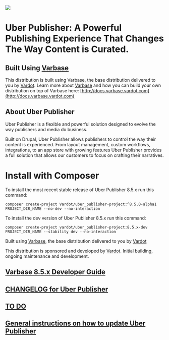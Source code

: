 [![](https://www.drupal.org/files/styles/grid-3-2x/public/project-images/UBER-Logo-Final-2109-2015%20%281%29.png)](https://www.drupal.org/project/uber_publisher)

# Uber Publisher: A Powerful Publishing Experience That Changes The Way Content is Curated.

## Built Using [Varbase](https://www.drupal.org/project/varbase)
This distribution is built using Varbase, the base distribution delivered
 to you by [Vardot](https://www.vardot.com).
Learn more about [Varbase](https://www.drupal.org/project/varbase) and how
 you can build your own distribution on top
 of Varbase here: [http://docs.varbase.vardot.com](http://docs.varbase.vardot.com)

## About Uber Publisher

Uber Publisher is a flexible and powerful solution designed to evolve the way
 publishers and media do business.

Built on Drupal, Uber Publisher allows publishers to control the way their
 content is experienced. From layout management, custom workflows, integrations,
 to an app store with growing features Uber Publisher provides a full solution
 that allows our customers to focus on crafting their narratives.


# Install with Composer

To install the most recent stable release of Uber Publisher 8.5.x run this command:
```
composer create-project Vardot/uber_publisher-project:^8.5.0-alpha1 PROJECT_DIR_NAME --no-dev --no-interaction
```

To install the dev version of Uber Publisher 8.5.x run this command:
```
composer create-project vardot/uber_publisher-project:8.5.x-dev PROJECT_DIR_NAME --stability dev --no-interaction
```

Built using [Varbase](https://www.drupal.org/project/varbase), the base
 distribution delivered to you by [Vardot](https://www.vardot.com)

This distribution is sponsored and developed by [Vardot](https://www.vardot.com).
Initial building, ongoing maintenance and development.

## [Varbase 8.5.x Developer Guide](https://docs.varbase.vardot.com)

## [CHANGELOG for Uber Publisher](https://github.com/Vardot/uber_publisher/blob/8.x-5.x/CHANGELOG.md)

## [TO DO](https://github.com/Vardot/uber_publisher/blob/8.x-5.x/TODO.md)

## [General instructions on how to update Uber Publisher](https://github.com/Vardot/uber_publisher/blob/8.x-5.x/UPDATE.md)

